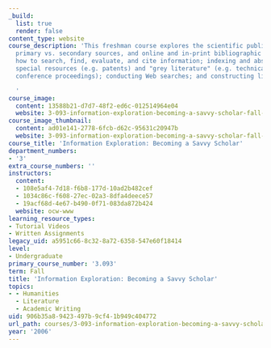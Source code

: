 ```yaml
---
_build:
  list: true
  render: false
content_type: website
course_description: 'This freshman course explores the scientific publication cycle,
  primary vs. secondary sources, and online and in-print bibliographic databases;
  how to search, find, evaluate, and cite information; indexing and abstracting; using
  special resources (e.g. patents) and "grey literature" (e.g. technical reports and
  conference proceedings); conducting Web searches; and constructing literature reviews.

  '
course_image:
  content: 13588b21-d7d7-48f2-ed6c-012514964e04
  website: 3-093-information-exploration-becoming-a-savvy-scholar-fall-2006
course_image_thumbnail:
  content: ad01e141-2778-6fcb-d62c-95631c20947b
  website: 3-093-information-exploration-becoming-a-savvy-scholar-fall-2006
course_title: 'Information Exploration: Becoming a Savvy Scholar'
department_numbers:
- '3'
extra_course_numbers: ''
instructors:
  content:
  - 108e5af4-7d18-f6b8-177d-10ad2b482cef
  - 1034c86c-f608-27ec-02a3-8dfa4deece57
  - 19acf68d-4e67-b490-0f71-083da872b424
  website: ocw-www
learning_resource_types:
- Tutorial Videos
- Written Assignments
legacy_uid: a5951c66-8c32-8a72-6358-547e60f18414
level:
- Undergraduate
primary_course_number: '3.093'
term: Fall
title: 'Information Exploration: Becoming a Savvy Scholar'
topics:
- - Humanities
  - Literature
  - Academic Writing
uid: 906b35a8-9423-497b-9cf4-1b949c404772
url_path: courses/3-093-information-exploration-becoming-a-savvy-scholar-fall-2006
year: '2006'
---
```

